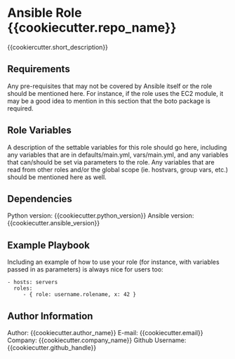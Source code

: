 Ansible Role {{cookiecutter.repo_name}}
=========

{{cookiercutter.short_description}}

Requirements
------------

Any pre-requisites that may not be covered by Ansible itself or the role should be mentioned here. For instance, if the role uses the EC2 module, it may be a good idea to mention in this section that the boto package is required.

Role Variables
--------------

A description of the settable variables for this role should go here, including any variables that are in defaults/main.yml, vars/main.yml, and any variables that can/should be set via parameters to the role. Any variables that are read from other roles and/or the global scope (ie. hostvars, group vars, etc.) should be mentioned here as well.

Dependencies
------------

Python version: {{cookiecutter.python_version}}
Ansible version: {{cookiecutter.ansible_version}}

Example Playbook
----------------

Including an example of how to use your role (for instance, with variables passed in as parameters) is always nice for users too:

    - hosts: servers
      roles:
         - { role: username.rolename, x: 42 }

Author Information
------------------

Author: {{cookiecutter.author_name}}
E-mail: {{cookiecutter.email}}
Company: {{cookiecutter.company_name}}
Github Username: {{cookiecutter.github_handle}}
